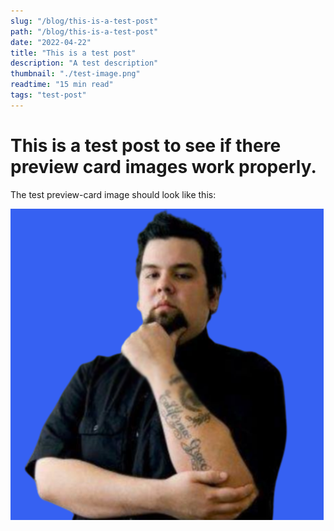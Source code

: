 ```yaml
---
slug: "/blog/this-is-a-test-post"
path: "/blog/this-is-a-test-post"
date: "2022-04-22"
title: "This is a test post"
description: "A test description"
thumbnail: "./test-image.png"
readtime: "15 min read"
tags: "test-post"
---
```


# This is a test post to see if there preview card images work properly.

The test preview-card image should look like this:

![alt](./test-image.png)

